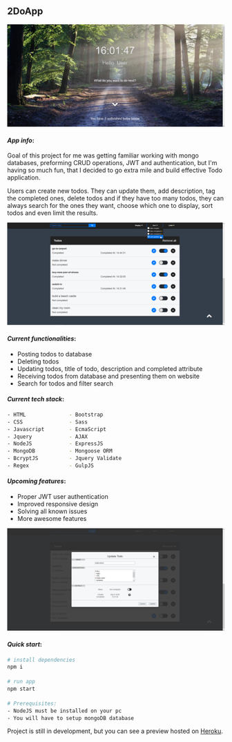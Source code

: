 ## **2DoApp**

![](Resources/img/readMeImg/home.jpg)

#### *App info*:

Goal of this project for me was getting familiar working with mongo databases, preforming CRUD operations, JWT and authentication,
but I'm having so much fun, that I decided to go extra mile and build effective Todo application. 

Users can create new todos. They can update them, add description, tag the completed ones, delete todos and if they have too
many todos, they can always search for the ones they want, choose which one to display, sort todos and even limit the results.

![](Resources/img/readMeImg/todos.jpg)

#### *Current functionalities*:

* Posting todos to database
* Deleting todos
* Updating todos, title of todo, description and completed attribute
* Receiving todos from database and presenting them on website
* Search for todos and filter search

#### *Current tech stack*:

``` bash
- HTML              - Bootstrap
- CSS               - Sass
- Javascript        - EcmaScript
- Jquery            - AJAX
- NodeJS            - ExpressJS
- MongoDB           - Mongoose ORM
- BcryptJS          - Jquery Validate
- Regex             - GulpJS
``` 

#### *Upcoming features*:

* Proper JWT user authentication
* Improved responsive design
* Solving all known issues
* More awesome features

![](Resources/img/readMeImg/update.jpg)

#### *Quick start*:

``` bash
# install dependencies
npm i

# run app
npm start

# Prerequisites: 
- NodeJS must be installed on your pc
- You will have to setup mongoDB database
```

Project is still in development, but you can see a preview hosted on [Heroku](https://tdoapp.herokuapp.com/).
